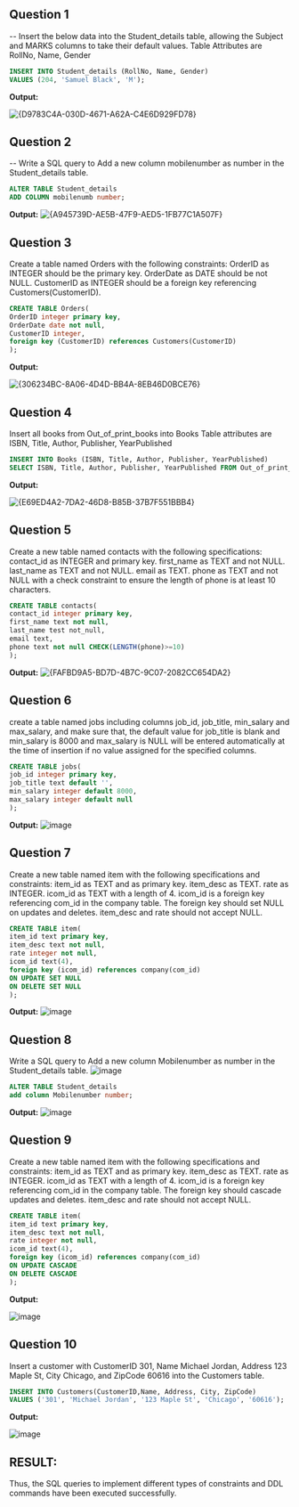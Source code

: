 **Question 1**
--
-- Insert the below data into the Student_details table, allowing the Subject and MARKS columns to take their default values.
Table Attributes are RollNo, Name, Gender

```sql
INSERT INTO Student_details (RollNo, Name, Gender)
VALUES (204, 'Samuel Black', 'M');
```
**Output:**

![{D9783C4A-030D-4671-A62A-C4E6D929FD78}](https://github.com/user-attachments/assets/b8e87c04-b91d-4d52-8213-d56c9f71995b)

**Question 2**
---
-- Write a SQL query to Add a new column mobilenumber as number in the Student_details table.

```sql
ALTER TABLE Student_details
ADD COLUMN mobilenumb number;
```
**Output:**
![{A945739D-AE5B-47F9-AED5-1FB77C1A507F}](https://github.com/user-attachments/assets/44965939-baff-4d3c-a802-2e1088a09af8)

**Question 3**
---
Create a table named Orders with the following constraints:
OrderID as INTEGER should be the primary key.
OrderDate as DATE should be not NULL.
CustomerID as INTEGER should be a foreign key referencing Customers(CustomerID).

```sql
CREATE TABLE Orders(
OrderID integer primary key,
OrderDate date not null,
CustomerID integer,
foreign key (CustomerID) references Customers(CustomerID)
);
```

**Output:**

![{306234BC-8A06-4D4D-BB4A-8EB46D0BCE76}](https://github.com/user-attachments/assets/7e55316f-9992-4c5f-9afb-13b94d030ee1)

**Question 4**
---
Insert all books from Out_of_print_books into Books
Table attributes are ISBN, Title, Author, Publisher, YearPublished

```sql
INSERT INTO Books (ISBN, Title, Author, Publisher, YearPublished)
SELECT ISBN, Title, Author, Publisher, YearPublished FROM Out_of_print_books;
```
**Output:**

![{E69ED4A2-7DA2-46D8-B85B-37B7F551BBB4}](https://github.com/user-attachments/assets/e99580fd-f9c2-4c0c-b7da-4b56e540c572)

**Question 5**
---
Create a new table named contacts with the following specifications:
contact_id as INTEGER and primary key.
first_name as TEXT and not NULL.
last_name as TEXT and not NULL.
email as TEXT.
phone as TEXT and not NULL with a check constraint to ensure the length of phone is at least 10 characters.

```sql
CREATE TABLE contacts(
contact_id integer primary key,
first_name text not null,
last_name test not_null,
email text,
phone text not null CHECK(LENGTH(phone)>=10)
);
```
**Output:**
![{FAFBD9A5-BD7D-4B7C-9C07-2082CC654DA2}](https://github.com/user-attachments/assets/cee6c7d3-f84a-46ec-920a-6810cd970d31)

**Question 6**
---
create a table named jobs including columns job_id, job_title, min_salary and max_salary, and make sure that, the default value for job_title is blank and min_salary is 8000 and max_salary is NULL will be entered automatically at the time of insertion if no value assigned for the specified columns.

```sql
CREATE TABLE jobs(
job_id integer primary key,
job_title text default '',
min_salary integer default 8000,
max_salary integer default null
);
```
**Output:**
![image](https://github.com/user-attachments/assets/917efc0d-49a8-4f80-8d59-be7a62fa0301)

**Question 7**
---
Create a new table named item with the following specifications and constraints:
item_id as TEXT and as primary key.
item_desc as TEXT.
rate as INTEGER.
icom_id as TEXT with a length of 4.
icom_id is a foreign key referencing com_id in the company table.
The foreign key should set NULL on updates and deletes.
item_desc and rate should not accept NULL.

```sql
CREATE TABLE item(
item_id text primary key,
item_desc text not null,
rate integer not null,
icom_id text(4),
foreign key (icom_id) references company(com_id)
ON UPDATE SET NULL
ON DELETE SET NULL
);
```

**Output:**
![image](https://github.com/user-attachments/assets/aa3b00f7-91c4-4186-ad7f-e4da99650674)

**Question 8**
---
Write a SQL query to Add a new column Mobilenumber as number in the Student_details table.
![image](https://github.com/user-attachments/assets/abf2dca0-e11b-4982-93f9-19a0c39cc1c7)

```sql
ALTER TABLE Student_details
add column Mobilenumber number;
```
**Output:**
![image](https://github.com/user-attachments/assets/302a74cf-2114-4ecf-a3ce-328ba6269710)

**Question 9**
---
Create a new table named item with the following specifications and constraints:
item_id as TEXT and as primary key.
item_desc as TEXT.
rate as INTEGER.
icom_id as TEXT with a length of 4.
icom_id is a foreign key referencing com_id in the company table.
The foreign key should cascade updates and deletes.
item_desc and rate should not accept NULL.

```sql
CREATE TABLE item(
item_id text primary key,
item_desc text not null,
rate integer not null,
icom_id text(4),
foreign key (icom_id) references company(com_id)
ON UPDATE CASCADE
ON DELETE CASCADE
);
```
**Output:**

![image](https://github.com/user-attachments/assets/a3441f90-96e5-44ba-a8ac-c62828d44ff4)

**Question 10**
---
Insert a customer with CustomerID 301, Name Michael Jordan, Address 123 Maple St, City Chicago, and ZipCode 60616 into the Customers table.

```sql
INSERT INTO Customers(CustomerID,Name, Address, City, ZipCode)
VALUES ('301', 'Michael Jordan', '123 Maple St', 'Chicago', '60616');
```
**Output:**

![image](https://github.com/user-attachments/assets/7b91ff37-c514-42bf-a2b6-fe10e0a9c5ce)

 ## RESULT:
 Thus, the SQL queries to implement different types of constraints and DDL commands have been executed successfully.

